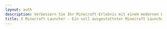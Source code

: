 ```yaml
---
layout: auth
description: Verbessern Sie Ihr Minecraft-Erlebnis mit einem modernen Launcher
title: X Minecraft Launcher - Ein voll ausgestatteter Minecraft Launcher
---
```

